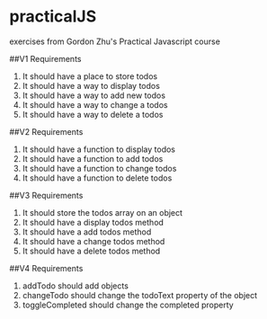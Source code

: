 # practicalJS
exercises from Gordon Zhu's Practical Javascript course

##V1 Requirements

1. It should have a place to store todos
2. It should have a way to display todos
3. It should have a way to add new todos
4. It should have a way to change a todos
5. It should have a way to delete a todos

##V2 Requirements

1. It should have a function to display todos
2. It should have a function to add todos
3. It should have a function to change todos
4. It should have a function to delete todos

##V3 Requirements

1. It should store the todos array on an object
1. It should have a display todos method
2. It should have a add todos method
3. It should have a change todos method
4. It should have a delete todos method

##V4 Requirements

1. addTodo should add objects
2. changeTodo should change the todoText property of the object
3. toggleCompleted should change the completed property
